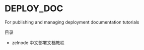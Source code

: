 # DEPLOY_DOC
For publishing and managing deployment documentation tutorials

目录 
- zelnode 中文部署文档教程
